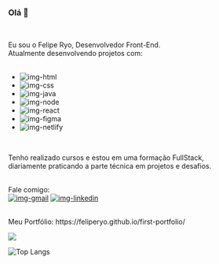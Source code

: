 ### Olá 👋
<br>

Eu sou o Felipe Ryo, Desenvolvedor Front-End. <br>
Atualmente desenvolvendo projetos com:
<br>
<br>
 - <img  src="https://img.shields.io/badge/HTML5-E34F26?style=for-the-badge&logo=html5&logoColor=white" alt="img-html" />
 - <img  src="https://img.shields.io/badge/CSS3-1572B6?style=for-the-badge&logo=css3&logoColor=white" alt="img-css" />
 - <img  src="https://img.shields.io/badge/JavaScript-F7DF1E?style=for-the-badge&logo=javascript&logoColor=black" alt="img-java" />
 - <img  src="https://img.shields.io/badge/Node.js-43853D?style=for-the-badge&logo=node.js&logoColor=white" alt="img-node" />
 - <img  src="https://img.shields.io/badge/React-20232A?style=for-the-badge&logo=react&logoColor=61DAFB" alt="img-react" />
 - <img  src="https://img.shields.io/badge/Figma-F24E1E?style=for-the-badge&logo=figma&logoColor=white" alt="img-figma" />
 - <img  src="https://img.shields.io/badge/Netlify-00C7B7?style=for-the-badge&logo=netlify&logoColor=white" alt="img-netlify" />
 <br>
<p>Tenho realizado cursos e estou em uma formação FullStack,
 <br>diariamente praticando a parte técnica em projetos e desafios.</p>
<br>
Fale comigo:
<br>
<a href="mailto:ryofeliperyo@gmail.com" target="_blank"> <img src="https://img.shields.io/badge/Gmail-D14836?style=for-the-badge&logo=gmail&logoColor=white" alt="img-gmail" /></a>
<a href="https://www.linkedin.com/in/feliperyo/" target="_blank"> <img src="https://img.shields.io/badge/LinkedIn-0077B5?style=for-the-badge&logo=linkedin&logoColor=white" alt="img-linkedin"/></a>
<br>
<br>
<p>Meu Portfólio: <link>https://feliperyo.github.io/first-portfolio/</link></p>
<picture>
  <source
    srcset="https://github-readme-stats.vercel.app/api?username=feliperyo&show_icons=true&theme=dark"
    media="(prefers-color-scheme: dark)"
  />
  <source
    srcset="https://github-readme-stats.vercel.app/api?username=feliperyo&show_icons=true"
    media="(prefers-color-scheme: light), (prefers-color-scheme: no-preference)"
  />
  <img src="https://github-readme-stats.vercel.app/api?username=feliperyo&show_icons=true" />
</picture>

 ![Top Langs](https://github-readme-stats.vercel.app/api/top-langs/?username=feliperyo&theme=dark)
